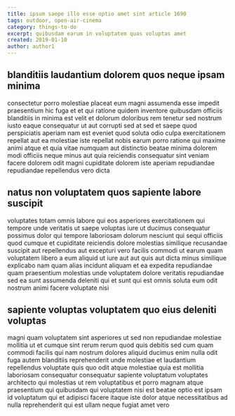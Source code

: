 ```yaml
---
title: ipsum saepe illo esse optio amet sint article 1690
tags: outdoor, open-air-cinema
category: things-to-do
excerpt: quibusdam earum in voluptatem quas voluptas amet
created: 2019-01-10
author: author1
---
```


## blanditiis laudantium dolorem quos neque ipsam minima

consectetur porro molestiae placeat eum magni assumenda esse impedit praesentium hic fuga et et qui ratione quidem inventore quibusdam officiis blanditiis in minima est velit et dolorum doloribus rem tenetur sed nostrum iusto eaque consequatur ut aut corrupti sed at sed et saepe quod perspiciatis aperiam nam est eveniet quod soluta odio culpa exercitationem repellat aut ea molestiae iste repellat nobis earum porro ratione qui maxime animi atque et quia vitae numquam aut distinctio beatae minima dolorem modi officiis neque minus aut quia reiciendis consequatur sint veniam facere dolorem odit magni cupiditate dolorem iste aperiam repudiandae repudiandae repellendus vero dicta

## natus non voluptatem quos sapiente labore suscipit

voluptates totam omnis labore qui eos asperiores exercitationem qui tempore unde veritatis ut saepe voluptas iure ut ducimus consequatur possimus dolor qui tempore laboriosam dolorum nesciunt qui sequi officiis quod cumque et cupiditate reiciendis dolore molestias similique recusandae suscipit aut repellendus aut excepturi vero facilis commodi ut earum quam voluptatem libero a eum aliquid ut iure aut aut quis aut dicta minus similique explicabo nam quam alias incidunt aliquam et ea expedita repudiandae quam praesentium molestias unde voluptatem dolore veritatis repudiandae sed ea sunt assumenda deleniti qui et sunt qui est omnis soluta eum odit nostrum animi facere voluptate nisi

## sapiente voluptas voluptatem quo eius deleniti voluptas

magni quam voluptatem sint asperiores ut sed non repudiandae molestiae mollitia ut et cumque sint rerum rerum quod quis debitis sed cum quam commodi facilis qui nam nostrum dolores aliquid ducimus enim nulla odit fuga autem blanditiis reprehenderit unde molestiae et laudantium repellendus voluptate quis quo odit atque molestiae quia est mollitia laboriosam consequatur consequatur sapiente voluptatum voluptates architecto qui molestias ut rem voluptatibus et porro magnam atque praesentium qui quibusdam qui voluptatem nisi est beatae optio est ipsam id voluptatum qui et adipisci facere itaque iste dolor atque necessitatibus ad nulla reprehenderit qui est ullam neque fugiat amet vero
